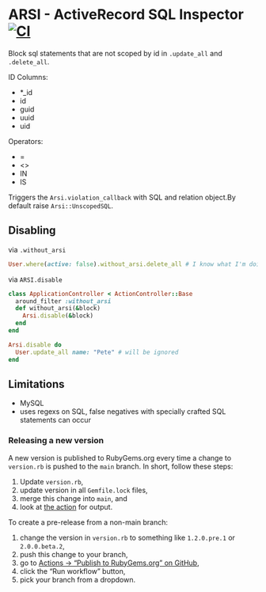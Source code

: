 # ARSI - ActiveRecord SQL Inspector [![CI](https://github.com/zendesk/arsi/actions/workflows/actions.yml/badge.svg)](https://github.com/zendesk/arsi/actions/workflows/actions.yml)

Block sql statements that are not scoped by id in `.update_all` and `.delete_all`.

ID Columns:

- *_id
- id
- guid
- uuid
- uid

Operators:

- =
- <>
- IN
- IS

Triggers the `Arsi.violation_callback` with SQL and relation object.By default raise `Arsi::UnscopedSQL`.

## Disabling

via `.without_arsi`

```ruby
User.where(active: false).without_arsi.delete_all # I know what I'm doing...
```

via `ARSI.disable`

```ruby
class ApplicationController < ActionController::Base
  around_filter :without_arsi
  def without_arsi(&block)
    Arsi.disable(&block)
  end
end

Arsi.disable do
  User.update_all name: "Pete" # will be ignored
end
```

## Limitations

 - MySQL
 - uses regexs on SQL, false negatives with specially crafted SQL statements can occur

### Releasing a new version
A new version is published to RubyGems.org every time a change to `version.rb` is pushed to the `main` branch.
In short, follow these steps:
1. Update `version.rb`,
2. update version in all `Gemfile.lock` files,
3. merge this change into `main`, and
4. look at [the action](https://github.com/zendesk/arsi/actions/workflows/publish.yml) for output.

To create a pre-release from a non-main branch:
1. change the version in `version.rb` to something like `1.2.0.pre.1` or `2.0.0.beta.2`,
2. push this change to your branch,
3. go to [Actions → “Publish to RubyGems.org” on GitHub](https://github.com/zendesk/arsi/actions/workflows/publish.yml),
4. click the “Run workflow” button,
5. pick your branch from a dropdown.
